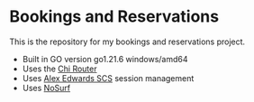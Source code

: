 # Bookings and Reservations

This is the repository for my bookings and reservations project.

- Built in GO version go1.21.6 windows/amd64
- Uses the [Chi Router](https://github.com/go-chi/chi/v5)
- Uses [Alex Edwards SCS](https://github.com/alexedwards/scs/v2) session management
- Uses [NoSurf](https://github.com/justinas/nosurf)
